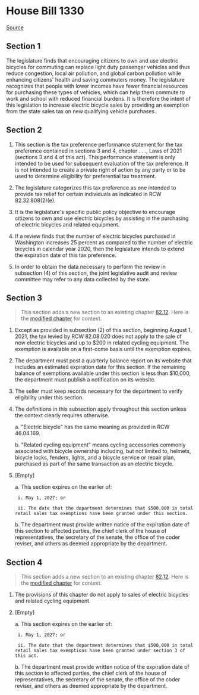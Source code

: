 # House Bill 1330

[Source](http://lawfilesext.leg.wa.gov/biennium/2021-22/Xml/Bills/House%20Bills/1330.xml)
## Section 1
The legislature finds that encouraging citizens to own and use electric bicycles for commuting can replace light duty passenger vehicles and thus reduce congestion, local air pollution, and global carbon pollution while enhancing citizens' health and saving commuters money. The legislature recognizes that people with lower incomes have fewer financial resources for purchasing these types of vehicles, which can help them commute to work and school with reduced financial burdens. It is therefore the intent of this legislation to increase electric bicycle sales by providing an exemption from the state sales tax on new qualifying vehicle purchases.


## Section 2
1. This section is the tax preference performance statement for the tax preference contained in sections 3 and 4, chapter . . ., Laws of 2021 (sections 3 and 4 of this act). This performance statement is only intended to be used for subsequent evaluation of the tax preference. It is not intended to create a private right of action by any party or to be used to determine eligibility for preferential tax treatment.

2. The legislature categorizes this tax preference as one intended to provide tax relief for certain individuals as indicated in RCW 82.32.808(2)(e).

3. It is the legislature's specific public policy objective to encourage citizens to own and use electric bicycles by assisting in the purchasing of electric bicycles and related equipment.

4. If a review finds that the number of electric bicycles purchased in Washington increases 25 percent as compared to the number of electric bicycles in calendar year 2020, then the legislature intends to extend the expiration date of this tax preference.

5. In order to obtain the data necessary to perform the review in subsection (4) of this section, the joint legislative audit and review committee may refer to any data collected by the state.


## Section 3
> This section adds a new section to an existing chapter [82.12](/rcw/82_excise_taxes/82.12_use_tax.md). Here is the [modified chapter](rcw/82_excise_taxes/82.12_use_tax.md) for context.

1. Except as provided in subsection (2) of this section, beginning August 1, 2021, the tax levied by RCW 82.08.020 does not apply to the sale of new electric bicycles and up to $200 in related cycling equipment. The exemption is available on a first-come basis until the exemption expires.

2. The department must post a quarterly balance report on its website that includes an estimated expiration date for this section. If the remaining balance of exemptions available under this section is less than $10,000, the department must publish a notification on its website.

3. The seller must keep records necessary for the department to verify eligibility under this section.

4. The definitions in this subsection apply throughout this section unless the context clearly requires otherwise.

    a. "Electric bicycle" has the same meaning as provided in RCW 46.04.169.

    b. "Related cycling equipment" means cycling accessories commonly associated with bicycle ownership including, but not limited to, helmets, bicycle locks, fenders, lights, and a bicycle service or repair plan, purchased as part of the same transaction as an electric bicycle.

5. [Empty]

    a. This section expires on the earlier of:

        i. May 1, 2027; or

        ii. The date that the department determines that $500,000 in total retail sales tax exemptions have been granted under this section.

    b. The department must provide written notice of the expiration date of this section to affected parties, the chief clerk of the house of representatives, the secretary of the senate, the office of the coder reviser, and others as deemed appropriate by the department.


## Section 4
> This section adds a new section to an existing chapter [82.12](/rcw/82_excise_taxes/82.12_use_tax.md). Here is the [modified chapter](rcw/82_excise_taxes/82.12_use_tax.md) for context.

1. The provisions of this chapter do not apply to sales of electric bicycles and related cycling equipment.

2. [Empty]

    a. This section expires on the earlier of:

        i. May 1, 2027; or

        ii. The date that the department determines that $500,000 in total retail sales tax exemptions have been granted under section 3 of this act.

    b. The department must provide written notice of the expiration date of this section to affected parties, the chief clerk of the house of representatives, the secretary of the senate, the office of the coder reviser, and others as deemed appropriate by the department.

